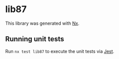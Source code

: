 # lib87

This library was generated with [Nx](https://nx.dev).


## Running unit tests

Run `nx test lib87` to execute the unit tests via [Jest](https://jestjs.io).


